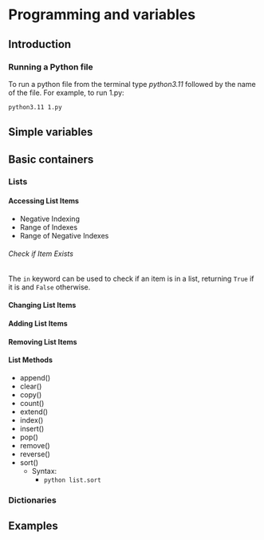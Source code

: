 <link href="markdown-style.css"></link>

# Programming and variables

## Introduction

### Running a Python file

To run a python file from the terminal type *python3.11* followed by the name of the file. For example, to run 1.py:

```bash
python3.11 1.py
```


## Simple variables

## Basic containers

### Lists

#### Accessing List Items

* Negative Indexing
* Range of Indexes
* Range of Negative Indexes

###### Check if Item Exists

The ```in``` keyword can be used to check if an item is in a list, returning ```True``` if it is and ```False``` otherwise.


#### Changing List Items

#### Adding List Items

#### Removing List Items

#### List Methods

* append()
* clear()
* copy()
* count()
* extend()
* index()
* insert()
* pop()
* remove()
* reverse()
* sort()
    * Syntax:
        * ```python list.sort```
        

### Dictionaries

## Examples